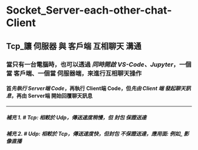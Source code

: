 # Socket_Server-each-other-chat-Client

## Tcp_讓 伺服器 與 客戶端 互相聊天 溝通

### 當只有一台電腦時，也可以透過 _同時開啟 VS-Code、Jupyter_，一個當 客戶端、一個當 伺服器端，來進行互相聊天操作

#### 首*先執行 Server端 Code*，再執行 Client端 Code，但*先由 Client 端 發起聊天訊息*，再由 Server端 開始回覆聊天訊息

-----------------------------------------------------------------

##### 補充 1. # Tcp: 相較於 Udp，傳送速度稍*慢*，但 _封包 保證送達_
##### 補充 2. # Udp: 相較於 Tcp，傳送速度*快*，但封包 不保證送達，應用面: 例如_ _影像直播_

